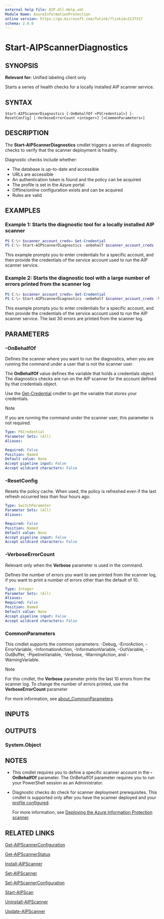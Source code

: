 ```yaml
---
external help file: AIP.dll-Help.xml
Module Name: AzureInformationProtection
online version: https://go.microsoft.com/fwlink/?linkid=2137317
schema: 2.0.0
---
```


# Start-AIPScannerDiagnostics

## SYNOPSIS
**Relevant for:** Unified labeling client only

Starts a series of health checks for a locally installed AIP scanner service.

## SYNTAX

```
Start-AIPScannerDiagnostics [-OnBehalfOf <PSCredential>] [-ResetConfig] [-VerboseErrorCount <integer>] [<CommonParameters>]
```

## DESCRIPTION
The **Start-AIPScannerDiagnostics** cmdlet triggers a series of diagnostic checks to verify that the scanner deployment is healthy.

Diagnostic checks include whether:

- The database is up-to-date and accessible
- URLs are accessible
- An authentication token is found and the policy can be acquired
- The profile is set in the Azure portal
- Offline/online configuration exists and can be acquired
- Rules are valid

## EXAMPLES

### Example 1: Starts the diagnostic tool for a locally installed AIP scanner
```powershell
PS C:\> $scanner_account_creds= Get-Credential
PS C:\> Start-AIPScannerDiagnostics -onbehalf $scanner_account_creds
```

This example prompts you to enter credentials for a specific account, and then provide the credentials of the service account used to run the AIP scanner service.

### Example 2: Starts the diagnostic tool with a large number of errors printed from the scanner log
```powershell
PS C:\> $scanner_account_creds= Get-Credential
PS C:\> Start-AIPScannerDiagnostics -onbehalf $scanner_account_creds -Verbose -VerboseErrorCount 30
```

This example prompts you to enter credentials for a specific account, and then provide the credentials of the service account used to run the AIP scanner service. The last 30 errors are printed from the scanner log.
## PARAMETERS

### -OnBehalfOf
Defines the scanner where you want to run the diagnostics, when you are running the command under a user that is not the scanner user.

The **OnBehalfOf** value defines the variable that holds a credentials object. The diagnostics checks are run on the AIP scanner for the account defined by that credentials object.

Use the [Get-Credential](/powershell/module/microsoft.powershell.security/get-credential) cmdlet to get the variable that stores your credentials.

> [!NOTE]
> If you are running the command under the scanner user, this parameter is not required. 
> 

```yaml
Type: PSCredential
Parameter Sets: (All)
Aliases:

Required: False
Position: Named
Default value: None
Accept pipeline input: False
Accept wildcard characters: False
```

### -ResetConfig
Resets the policy cache. When used, the policy is refreshed even if the last refresh occurred less than four hours ago.

```yaml
Type: SwitchParameter
Parameter Sets: (All)
Aliases:

Required: False
Position: Named
Default value: None
Accept pipeline input: False
Accept wildcard characters: False
```

### -VerboseErrorCount
Relevant only when the **Verbose** parameter is used in the command.

Defines the number of errors you want to see printed from the scanner log, if you want to print a number of errors other than the default of 10.


```yaml
Type: Integer
Parameter Sets: (All)
Aliases:
Required: False
Position: Named
Default value: None
Accept pipeline input: False
Accept wildcard characters: False
```


### CommonParameters
This cmdlet supports the common parameters: -Debug, -ErrorAction, -ErrorVariable, -InformationAction, -InformationVariable, -OutVariable, -OutBuffer, -PipelineVariable, -Verbose, -WarningAction, and -WarningVariable.

> [!NOTE]
> For this cmdlet, the **Verbose** parameter prints the last 10 errors from the scanner log. To change the number of errors printed, use the **VerboseErrorCount** parameter
> 

For more information, see [about_CommonParameters](/powershell/module/microsoft.powershell.core/about/about_commonparameters).

## INPUTS

## OUTPUTS

### System.Object

## NOTES
- This cmdlet requires you to define a specific scanner account in the **-OnBehalfOf** parameter. The OnBehalfOf parameter requires you to run your PowerShell session as an Administrator.

- Diagnostic checks do check for scanner deployment prerequisites. This cmdlet is supported only after you have the scanner deployed and your [profile configured](/azure/information-protection/deploy-aip-scanner#install-the-scanner).

    For more information, see [Deploying the Azure Information Protection scanner](/azure/information-protection/deploy-aip-scanner).

## RELATED LINKS
[Get-AIPScannerConfiguration](./Get-AIPScannerConfiguration.md)

[Get-AIPScannerStatus](./Get-AIPScannerStatus.md)

[Install-AIPScanner](./Install-AIPScanner.md)

[Set-AIPScanner](./Set-AIPScanner.md)

[Set-AIPScannerConfiguration](Set-AIPScannerConfiguration.md)

[Start-AIPScan](./Stop-AIPScan.md)

[Uninstall-AIPScanner](./Uninstall-AIPScanner.md)

[Update-AIPScanner](Update-AIPScanner.md)